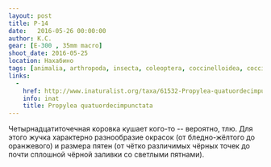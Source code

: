 ```yaml
---
layout: post
title: P-14
date:   2016-05-26 00:00:00
author: К.С.
gear: [E-300 , 35mm macro]
shoot_date: 2016-05-25
location: Нахабино
tags: [animalia, arthropoda, insecta, coleoptera, coccinelloidea, coccinellidae, propylaea, propylaea quatuordecimpunctata]
links:
  -
    href: http://www.inaturalist.org/taxa/61532-Propylea-quatuordecimpunctata
    info: inat
    title: Propylea quatuordecimpunctata
---
```


Четырнадцатиточечная коровка кушает кого-то -- вероятно, тлю. Для этого жучка характерно разнообразие окрасок (от бледно-жёлтого до оранжевого) и размера пятен (от чётко различимых чёрных точек до почти сплошной чёрной заливки со светлыми пятнами).

